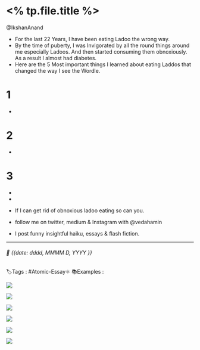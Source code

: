 # <% tp.file.title %>
@IkshanAnand

- For the last 22 Years, I have been eating Ladoo the wrong way.
- By the time of puberty, I was Invigorated by all the round things around me especially Ladoos. And then started consuming them obnoxiously. As a result I almost had diabetes.
- Here are the 5 Most important things I learned about eating Laddos that changed the way I see the Wordle.

# 1
- 
# 2
- 
# 3
- 

- 
- If I can get rid of obnoxious ladoo eating so can you.
- follow me on twitter, medium & Instagram with @vedahamin
- I post funny insightful haiku, essays & flash fiction.
---
###### 📅  {{date: dddd, MMMM D, YYYY }}

🏷️Tags : #Atomic-Essay⚛️
📚Examples : 

![](https://i.imgur.com/JxzY6uZ.png)

![](https://i.imgur.com/jsP4XSe.png)

![](https://i.imgur.com/KvUzScs.jpg)


![](https://i.imgur.com/2gVGVLp.png)

![](https://i.imgur.com/WWjvulZ.png)

![](https://i.imgur.com/QGDIkzo.png)



